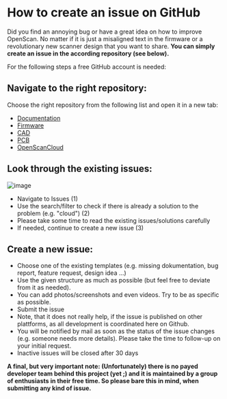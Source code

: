 # How to create an issue on GitHub

Did you find an annoying bug or have a great idea on how to improve OpenScan. No matter if it is just a misaligned text in the firmware or a revolutionary new scanner design that you want to share. **You can simply create an issue in the according repository (see below).**

For the following steps a free GitHub account is needed:

## Navigate to the right repository:

Choose the right repository from the following list and open it in a new tab:

* [Documentation](https://github.com/OpenScan-org/OpenScan-Doku/)
* [Firmware](https://github.com/OpenScan-org/OpenScan2)
* [CAD](https://github.com/OpenScan-org/OpenScan-Design)
* [PCB](https://github.com/OpenScan-org/OpenScan-PCB)
* [OpenScanCloud](https://github.com/OpenScan-org/OpenScanCloud)

## Look through the existing issues:

![image](https://user-images.githubusercontent.com/57842400/179843710-6301f961-8185-4a92-8000-f97b2fc3ec0d.png)

- Navigate to Issues (1)
- Use the search/filter to check if there is already a solution to the problem (e.g. "cloud") (2)
- Please take some time to read the existing issues/solutions carefully
- If needed, continue to create a new issue (3)

## Create a new issue:

- Choose one of the existing templates (e.g. missing dokumentation, bug report, feature request, design idea ...)
- Use the given structure as much as possible (but feel free to deviate from it as needed). 
- You can add photos/screenshots and even videos. Try to be as specific as possible.
- Submit the issue
- Note, that it does not really help, if the issue is published on other plattforms, as all development is coordinated here on Github.
- You will be notified by mail as soon as the status of the issue changes (e.g. someone needs more details). Please take the time to follow-up on your initial request.
- Inactive issues will be closed after 30 days

**A final, but very important note: (Unfortunately) there is no payed developer team behind this project (yet ;) and it is maintained by a group of enthusiasts in their free time. So please bare this in mind, when submitting any kind of issue.**

